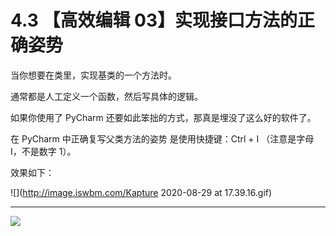# 4.3 【高效编辑 03】实现接口方法的正确姿势

当你想要在类里，实现基类的一个方法时。

通常都是人工定义一个函数，然后写具体的逻辑。

如果你使用了 PyCharm 还要如此笨拙的方式，那真是埋没了这么好的软件了。

在 PyCharm 中正确复写父类方法的姿势 是使用快捷键：Ctrl + I （注意是字母 I，不是数字 1）。

效果如下：

![](http://image.iswbm.com/Kapture 2020-08-29 at 17.39.16.gif)





---

![](http://image.iswbm.com/20200607174235.png)